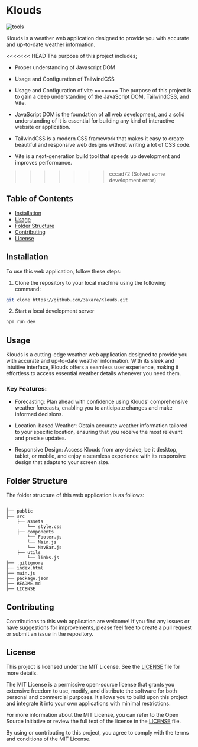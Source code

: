 # Klouds
![tools](https://skills.thijs.gg/icons?i=html,tailwindcss,javascript,vite)
<!-- todo: add html, tailwindcss, and js, and openweatherapi logo -->
Klouds is a weather web application designed to provide you with accurate and up-to-date weather information.

<<<<<<< HEAD
The purpose of this project includes;
- Proper understanding of Javascript DOM
- Usage and Configuration of TailwindCSS
- Usage and Configuration of vite
=======
The purpose of this project is to gain a deep understanding of the JavaScript DOM, TailwindCSS, and Vite.

- JavaScript DOM is the foundation of all web development, and a solid understanding of it is essential for building any kind of interactive website or application.
- TailwindCSS is a modern CSS framework that makes it easy to create beautiful and responsive web designs without writing a lot of CSS code.
- Vite is a next-generation build tool that speeds up development and improves performance.
>>>>>>> cccad72 (Solved some development error)

## Table of Contents

- [Installation](#installation)
- [Usage](#usage)
- [Folder Structure](#folder-structure)
- [Contributing](#contributing)
- [License](#license)

## Installation

To use this web application, follow these steps:

1. Clone the repository to your local machine using the following command:

<!-- todo change link -->
```bash
git clone https://github.com/3akare/Klouds.git
```

2. Start a local development server
```bash
npm run dev
```

## Usage

Klouds is a cutting-edge weather web application designed to provide you with accurate and up-to-date weather information. With its sleek and intuitive interface, Klouds offers a seamless user experience, making it effortless to access essential weather details whenever you need them.

### Key Features:

- Forecasting: Plan ahead with confidence using Klouds' comprehensive weather forecasts, enabling you to anticipate changes and make informed decisions.

- Location-based Weather: Obtain accurate weather information tailored to your specific location, ensuring that you receive the most relevant and precise updates.

- Responsive Design: Access Klouds from any device, be it desktop, tablet, or mobile, and enjoy a seamless experience with its responsive design that adapts to your screen size.


## Folder Structure

The folder structure of this web application is as follows:

```
.
├── public
├── src
    ├── assets
        └── style.css
    ├── components
        └── Footer.js
        └── Main.js
        └── NavBar.js
    ├── utils
        └── links.js
├── .gitignore
├── index.html
├── main.js
├── package.json
├── README.md
├── LICENSE
```

## Contributing

Contributions to this web application are welcome! If you find any issues or have suggestions for improvements, please feel free to create a pull request or submit an issue in the repository.

## License

This project is licensed under the MIT License. See the [LICENSE](./LICENSE) file for more details.

The MIT License is a permissive open-source license that grants you extensive freedom to use, modify, and distribute the software for both personal and commercial purposes. It allows you to build upon this project and integrate it into your own applications with minimal restrictions.

For more information about the MIT License, you can refer to the Open Source Initiative or review the full text of the license in the [LICENSE](./LICENSE) file.

By using or contributing to this project, you agree to comply with the terms and conditions of the MIT License.
